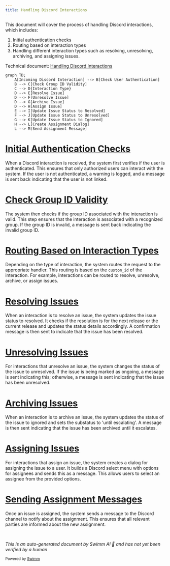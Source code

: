```yaml
---
title: Handling Discord Interactions
---
```

This document will cover the process of handling Discord interactions, which includes:

1. Initial authentication checks
2. Routing based on interaction types
3. Handling different interaction types such as resolving, unresolving, archiving, and assigning issues.

Technical document: <SwmLink doc-title="Handling Discord Interactions">[Handling Discord Interactions](/.swm/handling-discord-interactions.ini5zklv.sw.md)</SwmLink>

```mermaid
graph TD;
    A[Incoming Discord Interaction] --> B[Check User Authentication]
    B --> C[Check Group ID Validity]
    C --> D{Interaction Type}
    D --> E[Resolve Issue]
    D --> F[Unresolve Issue]
    D --> G[Archive Issue]
    D --> H[Assign Issue]
    E --> I[Update Issue Status to Resolved]
    F --> J[Update Issue Status to Unresolved]
    G --> K[Update Issue Status to Ignored]
    H --> L[Create Assignment Dialog]
    L --> M[Send Assignment Message]
```

# [Initial Authentication Checks](https://app.swimm.io/repos/Z2l0aHViJTNBJTNBc2VudHJ5LWRlbW8tMSUzQSUzQVN3aW1tLURlbW8=/docs/ini5zklv#initial-authentication-checks)

When a Discord interaction is received, the system first verifies if the user is authenticated. This ensures that only authorized users can interact with the system. If the user is not authenticated, a warning is logged, and a message is sent back indicating that the user is not linked.

# [Check Group ID Validity](https://app.swimm.io/repos/Z2l0aHViJTNBJTNBc2VudHJ5LWRlbW8tMSUzQSUzQVN3aW1tLURlbW8=/docs/ini5zklv#check-group-id-validity)

The system then checks if the group ID associated with the interaction is valid. This step ensures that the interaction is associated with a recognized group. If the group ID is invalid, a message is sent back indicating the invalid group ID.

# [Routing Based on Interaction Types](https://app.swimm.io/repos/Z2l0aHViJTNBJTNBc2VudHJ5LWRlbW8tMSUzQSUzQVN3aW1tLURlbW8=/docs/ini5zklv#routing-based-on-interaction-types)

Depending on the type of interaction, the system routes the request to the appropriate handler. This routing is based on the `custom_id` of the interaction. For example, interactions can be routed to resolve, unresolve, archive, or assign issues.

# [Resolving Issues](https://app.swimm.io/repos/Z2l0aHViJTNBJTNBc2VudHJ5LWRlbW8tMSUzQSUzQVN3aW1tLURlbW8=/docs/ini5zklv#resolving-issues)

When an interaction is to resolve an issue, the system updates the issue status to resolved. It checks if the resolution is for the next release or the current release and updates the status details accordingly. A confirmation message is then sent to indicate that the issue has been resolved.

# [Unresolving Issues](https://app.swimm.io/repos/Z2l0aHViJTNBJTNBc2VudHJ5LWRlbW8tMSUzQSUzQVN3aW1tLURlbW8=/docs/ini5zklv#unresolving-issues)

For interactions that unresolve an issue, the system changes the status of the issue to unresolved. If the issue is being marked as ongoing, a message is sent indicating this; otherwise, a message is sent indicating that the issue has been unresolved.

# [Archiving Issues](https://app.swimm.io/repos/Z2l0aHViJTNBJTNBc2VudHJ5LWRlbW8tMSUzQSUzQVN3aW1tLURlbW8=/docs/ini5zklv#archiving-issues)

When an interaction is to archive an issue, the system updates the status of the issue to ignored and sets the substatus to 'until escalating'. A message is then sent indicating that the issue has been archived until it escalates.

# [Assigning Issues](https://app.swimm.io/repos/Z2l0aHViJTNBJTNBc2VudHJ5LWRlbW8tMSUzQSUzQVN3aW1tLURlbW8=/docs/ini5zklv#assigning-issues)

For interactions that assign an issue, the system creates a dialog for assigning the issue to a user. It builds a Discord select menu with options for assignees and sends this as a message. This allows users to select an assignee from the provided options.

# [Sending Assignment Messages](https://app.swimm.io/repos/Z2l0aHViJTNBJTNBc2VudHJ5LWRlbW8tMSUzQSUzQVN3aW1tLURlbW8=/docs/ini5zklv#sending-the-assignment-message)

Once an issue is assigned, the system sends a message to the Discord channel to notify about the assignment. This ensures that all relevant parties are informed about the new assignment.

&nbsp;

*This is an auto-generated document by Swimm AI 🌊 and has not yet been verified by a human*

<SwmMeta version="3.0.0" repo-id="Z2l0aHViJTNBJTNBc2VudHJ5LWRlbW8tMSUzQSUzQVN3aW1tLURlbW8=" repo-name="sentry-demo-1" doc-type="product-flows"><sup>Powered by [Swimm](/)</sup></SwmMeta>
